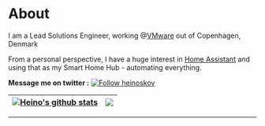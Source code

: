# About
I am a Lead Solutions Engineer, working @[VMware](https://www.vmware.com) out of Copenhagen, Denmark

From a personal perspective, I have a huge interest in [Home Assistant](https://www.home-assistant.io) and using that as my Smart Home Hub - automating everything. 

**Message me on twitter :** [![Follow heinoskov](https://img.shields.io/twitter/follow/heinoskov)](https://www.twitter.com/heinoskov)


| <a href="https://github.com/anuraghazra/github-readme-stats"><img align="center" src="https://github-readme-stats.vercel.app/api?username=heinoskov&show_icons=true&include_all_commits=true&theme=buefy&hide_border=true" alt="Heino's github stats" /></a> | <a href="https://github.com/anuraghazra/github-readme-stats"><img align="center" src="https://github-readme-stats.vercel.app/api/top-langs/?username=heinoskov&layout=compact&theme=buefy&hide_border=true" /></a> |
| ------------- | ------------- |

---

<!--
**heinoskov/heinoskov** is a ✨ _special_ ✨ repository because its `README.md` (this file) appears on your GitHub profile.

Here are some ideas to get you started:

- 🔭 I’m currently working on ...
- 🌱 I’m currently learning ...
- 👯 I’m looking to collaborate on ...
- 🤔 I’m looking for help with ...
- 💬 Ask me about ...
- 📫 How to reach me: ...
- 😄 Pronouns: ...
- ⚡ Fun fact: ...
-->
